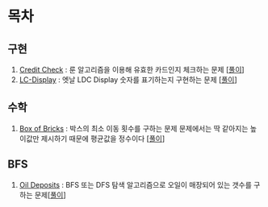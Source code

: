 # 목차

## 구현
1. [Credit Check](https://onlinejudge.org/index.php?option=com_onlinejudge&Itemid=8&page=show_problem&problem=2843) : 룬 알고리즘을 이용해 유효한 카드인지 체크하는 문제 [[풀이](/UVA//11743)]
2. [LC-Display](https://onlinejudge.org/index.php?option=com_onlinejudge&Itemid=8&page=show_problem&problem=647) : 엣날 LDC Display 숫자를 표기하는지 구현하는 문제 [[풀이](/UVA//706)]

## 수학
1. [Box of Bricks](https://onlinejudge.org/index.php?option=com_onlinejudge&Itemid=8&page=show_problem&problem=532) : 박스의 최소 이동 횟수를 구하는 문제 문제에서는 딱 같아지는 높이값만 제시하기 때문에 평균값을 정수이다 [[풀이](/UVA//532)]

## BFS
1. [Oil Deposits](https://onlinejudge.org/index.php?option=com_onlinejudge&Itemid=8&page=show_problem&problem=513) : BFS 또는 DFS 탐색 알고리즘으로 오일이 매장되어 있는 갯수를 구하는 문제[[풀이](/UVA//572)]
